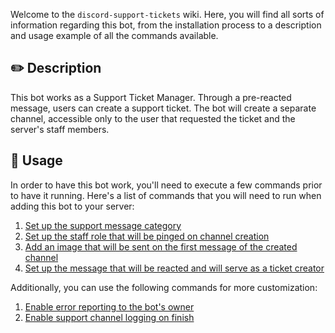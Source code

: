 Welcome to the `discord-support-tickets` wiki. Here, you will find all sorts of information regarding this bot, from the installation process to a description and usage example of all the commands available.

## :pencil2: Description

This bot works as a Support Ticket Manager. Through a pre-reacted message, users can create a support ticket. The bot will create a separate channel, accessible only to the user that requested the ticket and the server's staff members.

## :wrench: Usage

In order to have this bot work, you'll need to execute a few commands prior to have it running. Here's a list of commands that you will need to run when adding this bot to your server:

1. [Set up the support message category](https://github.com/greencoast-studios/discord-support-tickets/wiki/Command-SetCategory)
2. [Set up the staff role that will be pinged on channel creation](https://github.com/greencoast-studios/discord-support-tickets/wiki/Command-SetStaff)
3. [Add an image that will be sent on the first message of the created channel](https://github.com/greencoast-studios/discord-support-tickets/wiki/Command-Image)
4. [Set up the message that will be reacted and will serve as a ticket creator](https://github.com/greencoast-studios/discord-support-tickets/wiki/Command-SetMessage)

Additionally, you can use the following commands for more customization:

1. [Enable error reporting to the bot's owner](https://github.com/greencoast-studios/discord-support-tickets/wiki/Command-Report)
2. [Enable support channel logging on finish](https://github.com/greencoast-studios/discord-support-tickets/wiki/Command-Log)
